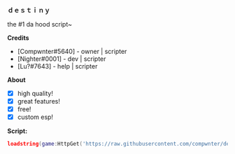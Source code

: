 **__ｄｅｓｔｉｎｙ__**

the #1 da hood script~

**__Credits__**
* [Compwnter#5640] - owner | scripter <br/>
* [Nighter#0001] - dev | scripter <br/>
* [Lu?#7643] - help | scripter <br/>

**__About__**
- [x] high quality!
- [x] great features!
- [x] free! 
- [x] custom esp!

**__Script:__**
```lua
loadstring(game:HttpGet('https://raw.githubusercontent.com/compwnter/destiny/main/loader'))();
```
